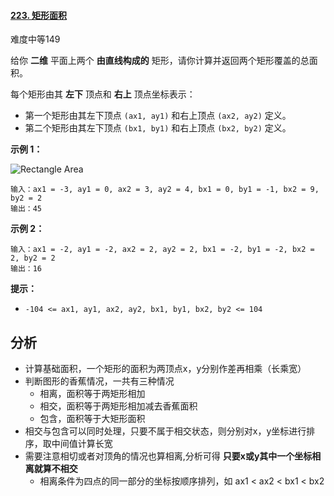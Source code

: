 #### [223. 矩形面积](https://leetcode-cn.com/problems/rectangle-area/)

难度中等149

给你 **二维** 平面上两个 **由直线构成的** 矩形，请你计算并返回两个矩形覆盖的总面积。

每个矩形由其 **左下** 顶点和 **右上** 顶点坐标表示：

- 第一个矩形由其左下顶点 `(ax1, ay1)` 和右上顶点 `(ax2, ay2)` 定义。
- 第二个矩形由其左下顶点 `(bx1, by1)` 和右上顶点 `(bx2, by2)` 定义。

 

**示例 1：**

![Rectangle Area](https://assets.leetcode.com/uploads/2021/05/08/rectangle-plane.png)

```
输入：ax1 = -3, ay1 = 0, ax2 = 3, ay2 = 4, bx1 = 0, by1 = -1, bx2 = 9, by2 = 2
输出：45
```

**示例 2：**

```
输入：ax1 = -2, ay1 = -2, ax2 = 2, ay2 = 2, bx1 = -2, by1 = -2, bx2 = 2, by2 = 2
输出：16
```

 

**提示：**

- `-104 <= ax1, ay1, ax2, ay2, bx1, by1, bx2, by2 <= 104`



## 分析

- 计算基础面积，一个矩形的面积为两顶点x，y分别作差再相乘（长乘宽）
- 判断图形的香蕉情况，一共有三种情况
  - 相离，面积等于两矩形相加
  - 相交，面积等于两矩形相加减去香蕉面积
  - 包含，面积等于大矩形面积
- 相交与包含可以同时处理，只要不属于相交状态，则分别对x，y坐标进行排序，取中间值计算长宽
- 需要注意相切或者对顶角的情况也算相离,分析可得 **只要x或y其中一个坐标相离就算不相交**
  - 相离条件为四点的同一部分的坐标按顺序排列，如 ax1 < ax2 < bx1 < bx2

